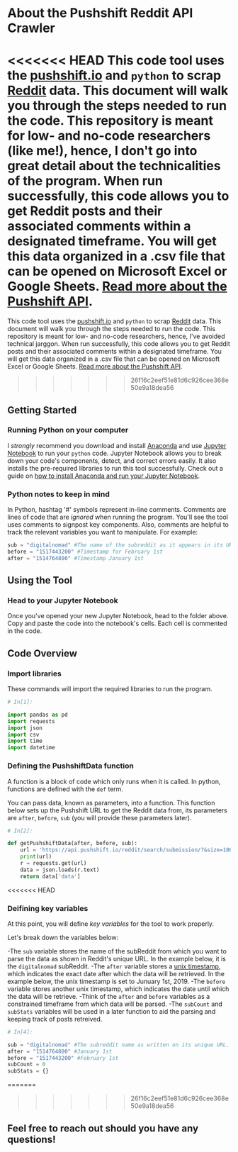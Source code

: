 # About the Pushshift Reddit API Crawler

<<<<<<< HEAD
This code tool uses the [pushshift.io](https://pushshift.io/) and `python` to scrap [Reddit](https://www.reddit.com/) data. This document will walk you through the steps needed to run the code. This repository is meant for low- and no-code researchers (like me!), hence, I don't go into great detail about the technicalities of the program. When run successfully, this code allows you to get Reddit posts and their associated comments within a designated timeframe. You will get this data organized in a .csv file that can be opened on Microsoft Excel or Google Sheets. [Read more about the Pushshift API](https://github.com/pushshift/api).
=======
This code tool uses the [pushshift.io](https://pushshift.io/) and `python` to scrap [Reddit](https://www.reddit.com/) data. This document will walk you through the steps needed to run the code. This repository is meant for low- and no-code researchers, hence, I've avoided technical jarggon. When run successfully, this code allows you to get Reddit posts and their associated comments within a designated timeframe. You will get this data organized in a .csv file that can be opened on Microsoft Excel or Google Sheets. [Read more about the Pushshift API](https://github.com/pushshift/api).
>>>>>>> 26f16c2eef51e81d6c926cee368e50e9a18dea56

## Getting Started

### Running Python on your computer
I *strongly* recommend you download and install [Anaconda](https://www.anaconda.com/) and use [Jupyter Notebook](https://jupyter.org/) to run your `python` code. Jupyter Notebook allows you to break down your code's components, detect, and correct errors easily. It also installs the pre-required libraries to run this tool successfully. Check out a guide on [how to install Anaconda and run your Jupyter Notebook](https://sparkbyexamples.com/python/install-anaconda-jupyter-notebook/).

### Python notes to keep in mind
In Python, hashtag '#' symbols represent in-line comments. Comments are lines of code that are _ignored_ when running the program. You'll see the tool uses comments to signpost key components. Also, comments are helpful to track the relevant variables you want to manipulate. For example: 

```python
sub = "digitalnomad" #The name of the subreddit as it appears in its URL, in this case, https://www.reddit.com/r/digitalnomad/
before = "1517443200" #Timestamp for February 1st
after = "1514764800" #Timestamp January 1st
```

## Using the Tool

### Head to your Jupyter Notebook

Once you've opened your new Jupyter Notebook, head to the folder above. Copy and paste the code into the notebook's cells. Each cell is commented in the code. 

## Code Overview

### Import libraries

These commands will import the required libraries to run the program. 

```python
# In[1]:

import pandas as pd
import requests
import json
import csv
import time
import datetime
```

### Defining the PushshiftData function

A function is a block of code which only runs when it is called. In python, functions are defined with the `def` term.

You can pass data, known as parameters, into a function. This function below sets up the Pushshift URL to get the Reddit data from, its parameters are `after`, `before`, `sub` (you will provide these parameters later). 

```python
# In[2]:

def getPushshiftData(after, before, sub):
    url = 'https://api.pushshift.io/reddit/search/submission/?&size=1000&after='+str(after)+'&before='+str(before)+'&subreddit='+str(sub)
    print(url)
    r = requests.get(url)
    data = json.loads(r.text)
    return data['data']
```
<<<<<<< HEAD
### Deifining key variables 

At this point, you will define _key variables_ for the tool to work properly. 

Let's break down the variables below:

-The `sub` variable stores the name of the subReddit from which you want to parse the data as shown in Reddit's unique URL. In the example below, it is the `digitalnomad` subReddit. 
-The `after` variable stores a [unix timestamp](https://www.unixtimestamp.com/), which indicates the exact date after which the data will be retrieved. In the example below, the unix timestamp is set to Junuary 1st, 2019.
-The `before` variable stores another unix timestamp, which indicates the date until which the data will be retrieve. 
-Think of the `after` and `before` variables as a constrained timeframe from which data will be parsed. 
-The `subCount` and `subStats` variables will be used in a later function to aid the parsing and keeping track of posts retreived. 

```python
# In[4]:

sub = "digitalnomad" #The subreddit name as written on its unique URL. For example: https://www.reddit.com/r/digitalnomad
after = "1514764800" #January 1st
before = "1517443200" #February 1st
subCount = 0
subStats = {}
```
=======

>>>>>>> 26f16c2eef51e81d6c926cee368e50e9a18dea56
## Feel free to reach out should you have any questions!